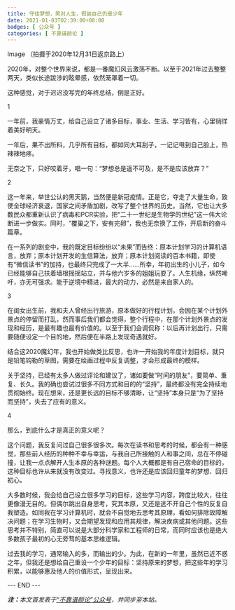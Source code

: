 ```yaml
---
title: 守住梦想，笑对人生，假装自己仍是少年
date: 2021-01-03T02:39:00+08:00
badges: [ 公众号 ]
categories: [ 不靠谱颜论 ]
---
```


Image
（拍摄于2020年12月31日返京路上）



2020年，对整个世界来说，都是一番魔幻风云激荡不断。以至于2021年过去整整两天，类似长途跋涉的眩晕感，依然笼罩着一切。



这种感觉，对于迟迟没写完的年终总结，倒是正好。

1

一年前，我豪情万丈，给自己设立了诸多目标，事业、生活、学习皆有，心里徜徉着美好明天。



一年后，果不出所料，几乎所有目标，都如同大耳刮子，一记记甩到自己脸上，热辣辣地疼。



无奈之下，只好咬着牙，唱一句：“梦想总是遥不可及，是不是应该放弃？”

2

这一年来，举世公认的黑天鹅，当然便是新冠疫情。正是它，夺走了大量生命，致使全球经济衰退，国家之间矛盾加剧，改写了整个世界的历史。当然，它也让大多数民众都重新认识了病毒和PCR实验，把“二十一世纪是生物学的世纪”这一伟大论断进一步做实。同时，“覆巢之下，安有完卵”，我也无奈换了工作，开启新的奋斗篇章。



在一系列的剧变中，我的既定目标纷纷以“未果”而告终：原本计划学习的计算机语言，放弃；原本计划开发的生信算法，放弃；原本计划阅读的百本书籍，即使有“微信读书”的加持，也最终只完成了一大半……所幸，年初出生的小儿子，如今已经能够自己扶着墙根摇摇站立，并与他六岁多的姐姐玩耍了。人生机缘，纵然唏吁，亦无可强求。能于逆境中精进，最大的动力，必然是来自家人的。

3

在闺女出生前，我和夫人曾经出行旅游，原本做好的行程计划，会因在某个计划外景点的停留而打乱，然而事后我们都会觉得，整个行程中，在那个计划外景点的发现和经历，是最有趣也最有价值的。以至于我们会调侃称：以后再计划出行，只需要随便设定一个目的地，然后便在半路上发现奇遇就好。



结合这2020魔幻年，我也开始做类比反思，也许一开始我的年度计划目标，就只是铅笔钩勒的草图，需要在绘画过程中反复调整，才会形成最终的模样。



关于坚持，已经有太多人做过评论和建议了，诸如要做“时间的朋友”，要简单、重复、长久。我的确也尝试过很多不同方式和目的的“坚持”，最终都没有完全持续地贯彻始终。现在想来，还是更长远的目标不够清晰，让“坚持”本身只是“为了坚持而坚持”，失去了应有的意义。

4


那么，到底什么才是真正的意义呢？



这个问题，我反复问过自己很多很多次。每次在读书和思考的时候，都会有一种感觉，那些前人经历的种种不幸与幸运，与我自己所接触的人和事之间，总在不停碰撞，让我一点点解开人生本原的各种谜题。每个人大概都是有自己宿命的目标的，这种目标也许从来就没有改变过。寻找意义，也许还是应该回归童年的梦想、回归初心。



大多数时候，我会给自己设立很多学习的目标，这些学习内容，跨度比较大，往往更像漫无目的。但偶尔跳出自身思考，究其本原，又还是逃不开自己个性的反复自我塑造。如同我在学习计算机时，就会不自觉地去思考其原理，看如何排除故障解决问题；在学习生物时，又会期望发现和应用其规律，解决疾病或其他问题。这些思考并不特别，简直可以说是大部分科学家和工程师的日常，而同时应该也是绝大多数孩子最初的心无旁骛的基本思维逻辑。



过去我的学习，通常输入的多，而输出的少。为此，在新的一年里，虽然已近不惑之年，但我还是想给自己重设一个少年的目标：坚持原来的梦想，把这些年的学习积累，以能够惠及他人的价值形式，呈现出来。

<div class="p-5 text-center">--- END ---</div>

<i><b>注：</b>本文首发表于[“不靠谱颜论”公众号](https://mp.weixin.qq.com/s/vpLGhnQDvdK3k7HCeUt1zw)，并同步至本站。</i>
